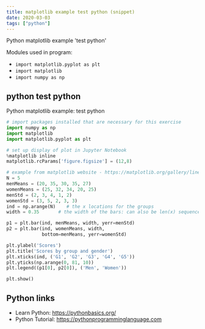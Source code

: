 ```yaml
---
title: matplotlib example test python (snippet)
date: 2020-03-03
tags: ["python"]
---
```

Python matplotlib example 'test python'


Modules used in program: 
* `import matplotlib.pyplot as plt`
* `import matplotlib`
* `import numpy as np`

## python test python

Python matplotlib example: test python

```python
# import packages installed that are necessary for this exercise
import numpy as np
import matplotlib
import matplotlib.pyplot as plt

# set up display of plot in Jupyter Notebook
%matplotlib inline
matplotlib.rcParams['figure.figsize'] = (12,8)

# example from matplotlib website - https://matplotlib.org/gallery/lines_bars_and_markers/bar_stacked.html#sphx-glr-gallery-lines-bars-and-markers-bar-stacked-py
N = 5
menMeans = (20, 35, 30, 35, 27)
womenMeans = (25, 32, 34, 20, 25)
menStd = (2, 3, 4, 1, 2)
womenStd = (3, 5, 2, 3, 3)
ind = np.arange(N)    # the x locations for the groups
width = 0.35       # the width of the bars: can also be len(x) sequence

p1 = plt.bar(ind, menMeans, width, yerr=menStd)
p2 = plt.bar(ind, womenMeans, width,
             bottom=menMeans, yerr=womenStd)

plt.ylabel('Scores')
plt.title('Scores by group and gender')
plt.xticks(ind, ('G1', 'G2', 'G3', 'G4', 'G5'))
plt.yticks(np.arange(0, 81, 10))
plt.legend((p1[0], p2[0]), ('Men', 'Women'))

plt.show()

```

## Python links

- Learn Python: https://pythonbasics.org/
- Python Tutorial: https://pythonprogramminglanguage.com
